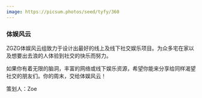 ```yaml
---
image: https://picsum.photos/seed/tyfy/360
---
```

### 体娱风云

ZGZG体娱风云组致力于设计出最好的线上及线下社交娱乐项目。为众多宅在家以及想要出去浪的人体验到社交的快乐而努力。

如果你有着无限的脑洞，丰富的网络或线下娱乐资源，希望你能来分享给同样渴望社交的朋友们。你的周末，交给体娱风云！

策划人：Zoe
